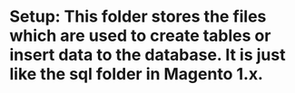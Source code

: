 # Setup: This folder stores the files which are used to create tables or insert data to the database. It is just like  the sql folder in Magento 1.x.